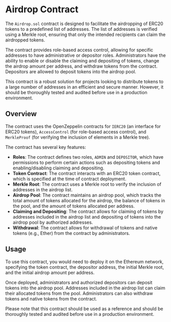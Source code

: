 # Airdrop Contract

The `Airdrop.sol` contract is designed to facilitate the airdropping of ERC20 tokens to a predefined list of addresses. The list of addresses is verified using a Merkle root, ensuring that only the intended recipients can claim the airdropped tokens. 

The contract provides role-based access control, allowing for specific addresses to have administrative or depositor roles. Administrators have the ability to enable or disable the claiming and depositing of tokens, change the airdrop amount per address, and withdraw tokens from the contract. Depositors are allowed to deposit tokens into the airdrop pool.

This contract is a robust solution for projects looking to distribute tokens to a large number of addresses in an efficient and secure manner. However, it should be thoroughly tested and audited before use in a production environment.

## Overview

The contract uses the OpenZeppelin contracts for `IERC20` (an interface for ERC20 tokens), `AccessControl` (for role-based access control), and `MerkleProof` (for verifying the inclusion of elements in a Merkle tree).

The contract has several key features:

- **Roles**: The contract defines two roles, `ADMIN` and `DEPOSITOR`, which have permissions to perform certain actions such as depositing tokens and enabling/disabling claiming and depositing.
- **Token Contract**: The contract interacts with an ERC20 token contract, which is specified at the time of contract deployment.
- **Merkle Root**: The contract uses a Merkle root to verify the inclusion of addresses in the airdrop list.
- **Airdrop Pool**: The contract maintains an airdrop pool, which tracks the total amount of tokens allocated for the airdrop, the balance of tokens in the pool, and the amount of tokens allocated per address.
- **Claiming and Depositing**: The contract allows for claiming of tokens by addresses included in the airdrop list and depositing of tokens into the airdrop pool by authorized addresses.
- **Withdrawal**: The contract allows for withdrawal of tokens and native tokens (e.g., Ether) from the contract by administrators.

## Usage

To use this contract, you would need to deploy it on the Ethereum network, specifying the token contract, the depositor address, the initial Merkle root, and the initial airdrop amount per address.

Once deployed, administrators and authorized depositors can deposit tokens into the airdrop pool. Addresses included in the airdrop list can claim their allocated tokens from the pool. Administrators can also withdraw tokens and native tokens from the contract.

Please note that this contract should be used as a reference and should be thoroughly tested and audited before use in a production environment.

